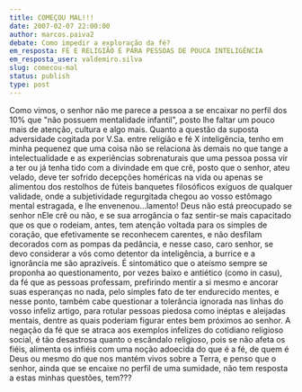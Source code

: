 ```yaml
---
title: COMEÇOU MAL!!!
date: 2007-02-07 22:00:00
author: marcos.paiva2
debate: Como impedir a exploração da fé?
em_resposta: FÉ E RELIGIÃO É PARA PESSOAS DE POUCA INTELIGÊNCIA
em_resposta_user: valdemiro.silva
slug: comecou-mal
status: publish 
type: post
---
```


Como vimos, o senhor não me parece a pessoa a se encaixar no perfil dos 10% que "não possuem mentalidade infantil", posto lhe faltar um pouco mais de atenção, cultura e algo mais. Quanto a questão da suposta adversidade cogitada por V.Sa. entre religião e fé X inteligência, tenho em minha pequenez que uma coisa não se relaciona às demais no que tange a intelectualidade e as experiências sobrenaturais que uma pessoa possa vir a ter ou já tenha tido com a divindade em que crê, posto que o senhor, ateu velado, deve ter sofrido decepções homéricas na vida ou apenas se alimentou dos restolhos de fúteis banquetes filosóficos exíguos de qualquer validade, onde a subjetividade regurgitada chegou ao vosso estômago mental estragada, e lhe envenenou...lamento! Deus não está preocupado se senhor nEle crê ou não, e se sua arrogância o faz sentir-se mais capacitado que os que o rodeiam, antes, tem atenção voltada para os simples de coração, que efetivamente se reconhecem carentes, e não desfilam decorados com as pompas da pedância, e nesse caso, caro senhor, se devo considerar a vós como detentor da inteligência, a burrice e a ignorância me são aprazíveis. É sintomático que o ateísmo sempre se proponha ao questionamento, por vezes baixo e antiético (como in casu), da fé que as pessoas professam, prefirindo mentir a si mesmo e ancorar suas esperanças no nada, pelo simples fato de ter endurecido mentes, e nesse ponto, também cabe questionar a tolerância ignorada nas linhas do vosso infeliz artigo, para rotular pessoas piedosa como inéptas e aleijadas mentais, dentre as quais poderiam figurar entes bem próximos ao senhor. A negação da fé que se atraca aos exemplos infelizes do cotidiano religioso social, é tão desastrosa quanto o escândalo religioso, pois se não afeta os fiéis, alimenta os infiéis com uma noção adoecida do que é a fé, de quem é Deus ou mesmo do que nos mantém vivos sobre a Terra, e penso que o senhor, ainda que se encaixe no perfil de uma sumidade, não tem resposta a estas minhas questões, tem???
